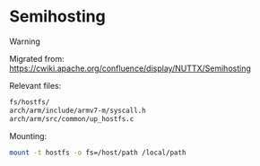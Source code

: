 # Semihosting

<div class="warning">

<div class="title">

Warning

</div>

Migrated from:
<https://cwiki.apache.org/confluence/display/NUTTX/Semihosting>

</div>

Relevant files:

``` bash
fs/hostfs/
arch/arm/include/armv7-m/syscall.h
arch/arm/src/common/up_hostfs.c
```

Mounting:

``` bash
mount -t hostfs -o fs=/host/path /local/path
```
